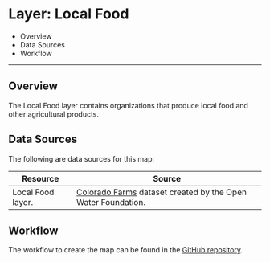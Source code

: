 # Layer: Local Food #

*   Overview
*   Data Sources
*   Workflow

--------

## Overview ##

The Local Food layer contains organizations that produce local food and other agricultural products.

## Data Sources ##

The following are data sources for this map:

| **Resource** | **Source** |
| -- | -- |
| Local Food layer. | [Colorado Farms](https://data.openwaterfoundation.org/state/co/owf/farms/) dataset created by the Open Water Foundation. |

## Workflow ##

The workflow to create the map can be found in the [GitHub repository](https://github.com/OpenWaterFoundation/owf-infomapper-co-boulder/tree/master/workflow/BasinEntities/Agriculture-FarmsAndDairies).
